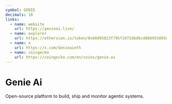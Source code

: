 ```yaml
---
symbol: GENIE
decimals: 18
links:
  - name: website
    url: https://genieai.live/
  - name: explorer
    url: https://etherscan.io/token/0x60d95823f795f1972dbdbcd886955095e36e04cd
  - name: x
    url: https://x.com/Genieaieth
  - name: coingecko
    url: https://coingecko.com/en/coins/genie-ai
---
```


# Genie Ai

Open-source platform to build, ship and monitor agentic systems.
